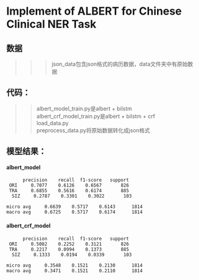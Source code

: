 # Implement of ALBERT for Chinese Clinical NER Task
## 数据
>>> json_data包含json格式的病历数据，data文件夹中有原始数据

## 代码：
>>albert_model_train.py是albert + bilstm  
>>albert_crf_model_train.py是albert + bilstm + crf  
>>load_data.py  
>>preprocess_data.py将原始数据转化成json格式  

## 模型结果：
#### albert_model
          precision    recall  f1-score   support
     ORI     0.7077    0.6126    0.6567       826
     TRA     0.6855    0.5616    0.6174       885
      SIZ     0.2787    0.3301    0.3022       103

    micro avg     0.6639    0.5717    0.6143      1814
    macro avg     0.6725    0.5717    0.6174      1814

#### albert_crf_model
          precision    recall  f1-score   support
     ORI     0.5082    0.2252    0.3121       826
     TRA     0.2217    0.0994    0.1373       885
      SIZ     0.1333    0.0194    0.0339       103

    micro avg     0.3548    0.1521    0.2130      1814
    macro avg     0.3471    0.1521    0.2110      1814
